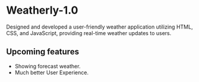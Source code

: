 # Weatherly-1.0

 Designed and developed a user-friendly weather application utilizing HTML, CSS, and JavaScript, providing
 real-time weather updates to users.
 
 ## Upcoming features
 * Showing forecast weather.
 * Much better User Experience.

